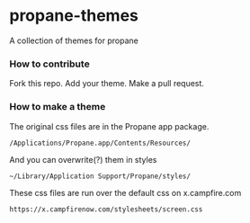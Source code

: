 propane-themes
==============

A collection of themes for propane

### How to contribute

Fork this repo.
Add your theme.
Make a pull request.

### How to make a theme

The original css files are in the Propane app package.

    /Applications/Propane.app/Contents/Resources/

And you can overwrite(?) them in styles

    ~/Library/Application Support/Propane/styles/

These css files are run over the default css on x.campfire.com

    https://x.campfirenow.com/stylesheets/screen.css
